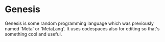 # Genesis
Genesis is some random programming language which was previously named 'Meta' or 'MetaLang'.
It uses codespaces also for editing so that's something cool and useful.
